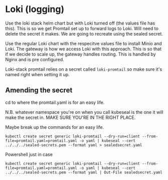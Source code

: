 # Loki (logging)

Use the loki stack helm chart but with Loki turned off (the values file has this). This is so we get Promtail set up to forward logs to Loki. Will need to delete the secret it makes. We are going to recreate using the sealed secret.

Use the regular Loki chart with the respecitve values file to install Minio and Loki. The gateway is how we access Loki with this approach. This is so that if we decide to scale up, the gateway handles routing. This is handled by Nginx and is pre configured.

Loki-stack promtail relies on a secret called `loki-promtail` so make sure it's named right when setting it up.


## Amending the secret

cd to where the promtail.yaml is for an easy life.

N.B. whatever namespace you're on when you call kubeseal is the one it will make the secret in. MAKE SURE YOU'RE IN THE RIGHT PLACE.

Maybe break up the commands for an easy life.

```
kubectl create secret generic loki-promtail --dry-run=client --from-file=promtail.yaml=promtail.yaml -o yaml | kubeseal --cert ../../../sealed-secrets.pem --format yaml > sealedsecret.yaml
```

Powershell just in case
```
kubectl create secret generic loki-promtail --dry-run=client --from-file=promtail.yaml=promtail.yaml -o yaml | kubeseal --cert ../../../sealed-secrets.pem --format yaml | Out-File sealedsecret.yaml
```

